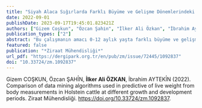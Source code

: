 ```yaml
---
title: "Siyah Alaca Sığırlarda Farklı Büyüme ve Gelişme Dönemlerindeki Vücut Ölçülerinden Canlı Ağırlık Tahmininde Kullanılan Veri Madenciliği Algoritmalarının Karşılaştırılması"
date: 2022-09-01
publishDate: 2023-09-17T19:45:01.823421Z
authors: ["Gizem Coşkun", "Özcan Şahi̇n", "İlker Ali Özkan", "İbrahim Ayteki̇n"]
publication_types: ["2"]
abstract: "Bu çalışmanın amacı 0-12 aylık yaşta farklı büyüme ve gelişme dönemindeki sığırların bazı vücut ölçümlerinden canlı ağırlık tahmininde kullanılan veri madenciliği algoritmalarının karşılaştırılmasıdır. Çalışmada 24 baş dişi ve 18 baş erkek olmak üzere toplamda 42 baş sığıra ait kimi vücut ölçülerinden göğüs çevresi (GÇ), göğüs derinliği (GD), vücut uzunluğu (VU), cidago yüksekliği (CY), sağrı yüksekliği (SY) ile cinsiyet ve yaş özelliği bağımsız değişken, canlı ağırlık ise bağımlı değişken olarak ele alınmıştır. Vücut ölçülerinden canlı ağırlığının tahmin edilmesinde ise veri madenciliği algoritmalarından Çoklu Doğrusal Regresyon (MLR), Rastgele Orman (RF), Karar Ağacı (DT) ve En Yakın Komşu (kNN) algoritmaları çapraz doğrulama (cross-validation) 5 alınarak kullanılmıştır. Vücut ölçüleri ile canlı ağırlık (CA) arasında pozitif bir korelasyon olduğu tespit edilmiştir (Ptextless0.01). CA’nın en yüksek korelasyonu GÇ (r=0.972) ve GD (r=0.972) olarak bulunurken, en düşük korelasyon ise SY (r=0.887)’de bulunmuştur. MLR, RF, DT ve kNN algoritmalarında belirleme katsayıları (R2) sırasıyla % 93.90, % 91.20, % 85.70 ve % 85.60 olarak tespit edilmiştir. RF ve MLR’ye ait R2 değerleri; kNN ve DT modellerine nazaran daha yüksek bulunurken, MSE ve MAE tahmin performans ölçütleri ise bu modellerden daha düşük olarak tespit edilmiştir. Veri madenciliği algoritmalarından MLR modelin R2 değeri 0.939 ile en yüksek iken, en düşük değer ise kNN (0.856) modelinde tespit edilmiştir. Sonuç olarak; sığırların vücut ölçüleri kullanılarak canlı ağırlığı tahmin etmedeki doğruluğun yüksek olduğu ve sadece GÇ ve GD’nin ele alınması ilede doğru ve güvenilir sonuçlar elde edileceği söylenebilir. Sonuç olarak; sığırların vücut ölçüleri kullanılarak canlı ağırlığı tahmin etmedeki doğruluğun yüksek olduğu ve sadece belli bir vücut ölçüsünün ele alınması ile de doğru ve güvenilir sonuçlar elde edileceği söylenebilir."
featured: false
publication: "*Ziraat Mühendisliği*"
url_pdf: "https://dergipark.org.tr/en/pub/zm/issue/72445/1092837"
doi: "10.33724/zm.1092837"
---
```

Gizem COŞKUN, Özcan ŞAHİ̇N, **İlker Ali ÖZKAN**, İbrahim AYTEKİ̇N (2022). Comparison of data mining algorithms used in predictive of live weight from body measurements in Holstein cattle at different growth and development periods. Ziraat Mühendisliği. https://doi.org/10.33724/zm.1092837.
